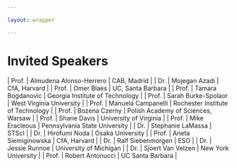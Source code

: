 ```yaml
---

layout: wrapper

---
```


# Invited Speakers

| Prof. | Almudena Alonso-Herrero  | CAB, Madrid                        |
| Dr.   | Mojegan Azadi            | CfA,  Harvard                      |
| Prof. | Omer Blaes               | UC, Santa Barbara                  |
| Prof. | Tamara Bogdanovic        | Georgia Institute of Technology    |
| Prof. | Sarah Burke-Spolaor      | West Virginia University           |
| Prof. | Manuela Campanelli       | Rochester Institute of Technology  |
| Prof. | Bozena Czerny            | Polish Academy of Sciences, Warsaw |
| Prof. | Shane Davis              | University of Virginia             |
| Prof. | Mike Eracleous           | Pennsylvania State University      |
| Dr.   | Stephanie LaMassa        | STScI                              |
| Dr.   | Hirofumi Noda            | Osaka University                  |
| Prof. | Aneta Siemiginowska      | CfA,  Harvard                      |
| Dr.   | Ralf Siebenmorgen        | ESO                                |
| Dr.   | Jessie Runnoe            | University of Michigan             |
| Dr.   | Sjoert Van Velzen        | New York University                |
| Prof.   | Robert Antonucci        | UC Santa Barbara                |
